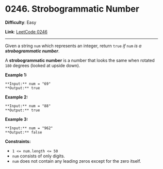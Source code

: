 # 0246. Strobogrammatic Number

**Difficulty**: Easy

**Link**: [LeetCode 0246](https://leetcode.com/problems/strobogrammatic-number/)

---

Given a string `num` which represents an integer, return `true` *if* `num` *is a **strobogrammatic number***.

A **strobogrammatic number** is a number that looks the same when rotated `180` degrees (looked at upside down).

**Example 1:**

    **Input:** num = "69"
    **Output:** true

**Example 2:**

    **Input:** num = "88"
    **Output:** true

**Example 3:**

    **Input:** num = "962"
    **Output:** false

**Constraints:**

* `1 <= num.length <= 50`
* `num` consists of only digits.
* `num` does not contain any leading zeros except for the zero itself.
